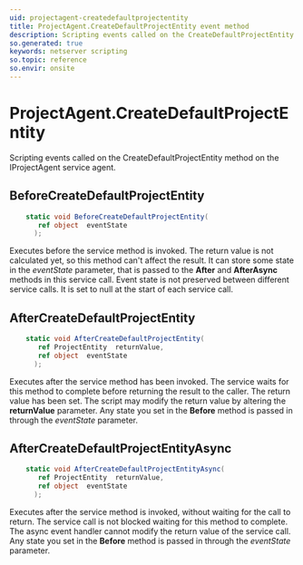 ```yaml
---
uid: projectagent-createdefaultprojectentity
title: ProjectAgent.CreateDefaultProjectEntity event method
description: Scripting events called on the CreateDefaultProjectEntity method on the ProjectAgent service agent.
so.generated: true
keywords: netserver scripting
so.topic: reference
so.envir: onsite
---
```

# ProjectAgent.CreateDefaultProjectEntity

Scripting events called on the <see cref='M:IProjectAgent.CreateDefaultProjectEntity'>CreateDefaultProjectEntity</see> method on the <see cref='IProjectAgent'>IProjectAgent</see>  service agent.

## BeforeCreateDefaultProjectEntity
```cs
    static void BeforeCreateDefaultProjectEntity(
       ref object  eventState
      );
```
Executes before the service method is invoked.
The return value is not calculated yet, so this method can't affect the result.
It can store some state in the *eventState* parameter, that is passed to the **After** and **AfterAsync** methods in this service call.
Event state is not preserved between different service calls. It is set to null at the start of each service call.
## AfterCreateDefaultProjectEntity
```cs
    static void AfterCreateDefaultProjectEntity(
       ref ProjectEntity  returnValue,
       ref object  eventState
      );
```
Executes after the service method has been invoked. The service waits for this method to complete before returning the result to the caller.
The return value has been set. The script may modify the return value by altering the **returnValue** parameter.
Any state you set in the **Before** method is passed in through the *eventState* parameter.
## AfterCreateDefaultProjectEntityAsync
```cs
    static void AfterCreateDefaultProjectEntityAsync(
       ref ProjectEntity  returnValue,
       ref object  eventState
      );
```
Executes after the service method is invoked, without waiting for the call to return.
The service call is not blocked waiting for this method to complete.
The async event handler cannot modify the return value of the service call.
Any state you set in the **Before** method is passed in through the *eventState* parameter.

